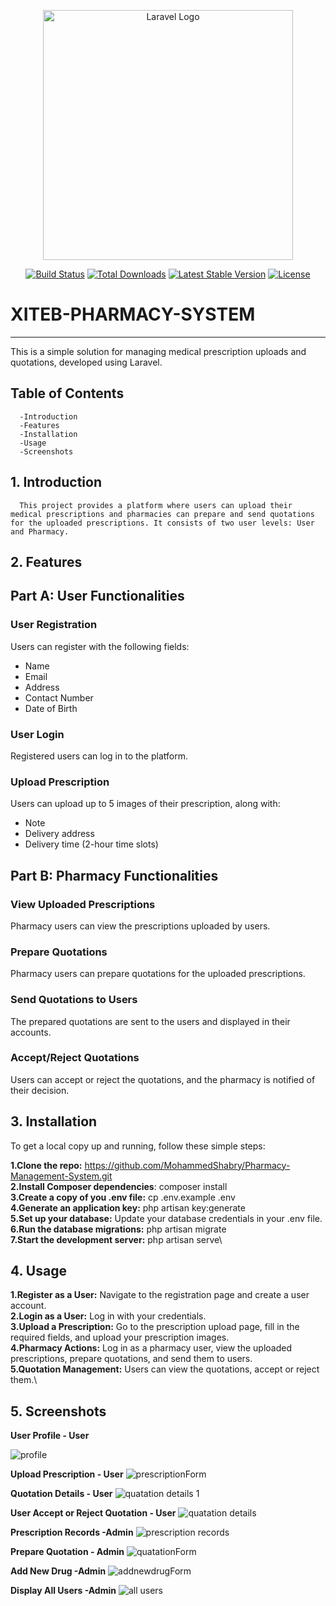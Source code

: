 <p align="center"><a href="https://laravel.com" target="_blank"><img src="https://raw.githubusercontent.com/laravel/art/master/logo-lockup/5%20SVG/2%20CMYK/1%20Full%20Color/laravel-logolockup-cmyk-red.svg" width="400" alt="Laravel Logo"></a></p>

<p align="center">
<a href="https://github.com/laravel/framework/actions"><img src="https://github.com/laravel/framework/workflows/tests/badge.svg" alt="Build Status"></a>
<a href="https://packagist.org/packages/laravel/framework"><img src="https://img.shields.io/packagist/dt/laravel/framework" alt="Total Downloads"></a>
<a href="https://packagist.org/packages/laravel/framework"><img src="https://img.shields.io/packagist/v/laravel/framework" alt="Latest Stable Version"></a>
<a href="https://packagist.org/packages/laravel/framework"><img src="https://img.shields.io/packagist/l/laravel/framework" alt="License"></a>
</p>

# XITEB-PHARMACY-SYSTEM
--------------------------

This is a simple solution for managing medical prescription uploads and quotations, developed using Laravel.

**Table of Contents**
--------------------

      -Introduction
      -Features
      -Installation
      -Usage
      -Screenshots

**1. Introduction**
-----------------
      This project provides a platform where users can upload their medical prescriptions and pharmacies can prepare and send quotations for the uploaded prescriptions. It consists of two user levels: User and Pharmacy.

**2. Features**
--------------
## Part A: User Functionalities

### User Registration
Users can register with the following fields:
- Name
- Email
- Address
- Contact Number
- Date of Birth

### User Login
Registered users can log in to the platform.

### Upload Prescription
Users can upload up to 5 images of their prescription, along with:
- Note
- Delivery address
- Delivery time (2-hour time slots)

## Part B: Pharmacy Functionalities

### View Uploaded Prescriptions
Pharmacy users can view the prescriptions uploaded by users.

### Prepare Quotations
Pharmacy users can prepare quotations for the uploaded prescriptions.

### Send Quotations to Users
The prepared quotations are sent to the users and displayed in their accounts.

### Accept/Reject Quotations
Users can accept or reject the quotations, and the pharmacy is notified of their decision.

**3. Installation**
----------------

   To get a local copy up and running, follow these simple steps:

   **1.Clone the repo:**  https://github.com/MohammedShabry/Pharmacy-Management-System.git \
   **2.Install Composer dependencies**: composer install\
   **3.Create a copy of you .env file:**  cp .env.example .env\
   **4.Generate an application key:** php artisan key:generate\
   **5.Set up your database:**  Update your database credentials in your .env file.\
   **6.Run the database migrations:**  php artisan migrate\
   **7.Start the development server:**  php artisan serve\

**4. Usage**
----------

   **1.Register as a User:** Navigate to the registration page and create a user account.\
   **2.Login as a User:** Log in with your credentials.\
   **3.Upload a Prescription:** Go to the prescription upload page, fill in the required fields, and upload your prescription images.\
   **4.Pharmacy Actions:** Log in as a pharmacy user, view the uploaded prescriptions, prepare quotations, and send them to users.\
   **5.Quotation Management:** Users can view the quotations, accept or reject them.\


**5. Screenshots**
---------------

   **User Profile - User**

![profile](https://github.com/MohammedShabry/Pharmacy-Management-System/assets/99311998/b2e005ce-e8dc-40cb-8cb1-5374444f7432)

   **Upload Prescription - User**
![prescriptionForm](https://github.com/MohammedShabry/Pharmacy-Management-System/assets/99311998/0c6aeaa3-c8ed-414d-9585-8ec075475b93)

   **Quotation Details - User**
 ![quatation details 1](https://github.com/MohammedShabry/Pharmacy-Management-System/assets/99311998/2fe846d1-932e-432a-a532-2d0f2e4ff9fc)

   **User Accept or Reject Quotation - User**
![quatation details](https://github.com/MohammedShabry/Pharmacy-Management-System/assets/99311998/b53f8e26-3de4-41b6-8b3b-4ef31d70602f)

   **Prescription Records -Admin**
![prescription records](https://github.com/MohammedShabry/Pharmacy-Management-System/assets/99311998/2815eb06-30d0-4796-a092-485b7560c681)

   **Prepare Quotation - Admin**
![quatationForm](https://github.com/MohammedShabry/Pharmacy-Management-System/assets/99311998/946d4faa-30e8-42f1-8e54-f584570b58fa)

   **Add New Drug -Admin**
![addnewdrugForm](https://github.com/MohammedShabry/Pharmacy-Management-System/assets/99311998/1aa79fea-53a3-4786-830c-e48a998525fa)

   **Display All Users -Admin**
![all users](https://github.com/MohammedShabry/Pharmacy-Management-System/assets/99311998/73b2c6aa-4309-462a-9543-d16124f1978a)






















